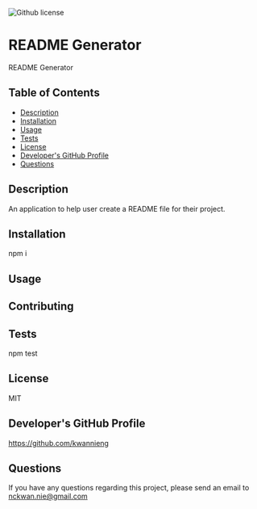 ![Github license](https://img.shields.io/badge/license-MIT-blue.svg)
  # README Generator
  README Generator
  
## Table of Contents 
  - [Description](#description)
  - [Installation](#installation)
  - [Usage](#usage)
  - [Tests](#tests)
  - [License](#license)
  - [Developer's GitHub Profile](#developer's-GitHub-Profile)
  - [Questions](#questions)
      
  ## Description
  An application to help user create a README file for their project.    
      
  ## Installation
  npm i
      
  ## Usage
  
  
  ## Contributing
  
  
  ## Tests
  npm test
  
  ## License
  MIT
  
  ## Developer's GitHub Profile
  https://github.com/kwannieng
      
  ## Questions
  If you have any questions regarding this project, please send an email to nckwan.nie@gmail.com